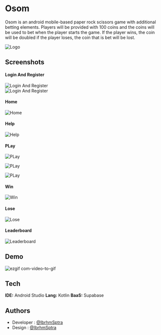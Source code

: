 
# Osom

Osom is an android mobile-based paper rock scissors game with additional betting elements. Players will be provided with 100 coins and the coins will be used to bet when the player starts the game. If the player wins, the coin will be doubled if the player loses, the coin that is bet will be lost.


![Logo](https://i.postimg.cc/bNpJrqWy/Group-21.png)


## Screenshots

#### Login And Register
![Login And Register](https://i.postimg.cc/Gt86CZyr/login.jpg)
<br />
![Login And Register](https://i.postimg.cc/59D2CJpB/register.jpg)


#### Home
![Home](https://i.postimg.cc/zffrQ20D/home.jpg)


#### Help
![Help](https://i.postimg.cc/SN7bxbPN/help.jpg)


#### PLay
![PLay](https://i.postimg.cc/yxmtx0vr/play.jpg)

![PLay](https://i.postimg.cc/7YNjyMC5/win.jpg)

![PLay](https://i.postimg.cc/jjD1NpMf/lose.jpg)


#### Win
![Win](https://i.postimg.cc/SxvTyZmx/continue.jpg)


#### Lose
![Lose](https://i.postimg.cc/MTbmjtJR/give.jpg)


#### Leaderboard
![Leaderboard](https://i.postimg.cc/Kcf5G9Nh/leaderboard.jpg)


## Demo
![ezgif com-video-to-gif](https://github.com/IbrhmSptra/Osom/assets/102981991/a5234c78-cdf0-4477-ba37-84ecea2fbdc1)


## Tech

**IDE:** Android Studio
**Lang:** Kotlin
**BaaS:** Supabase

## Authors

- Developer : [@IbrhmSptra](https://www.github.com/IbrhmSptra)
- Design : [@IbrhmSptra](https://www.github.com/IbrhmSptra)

